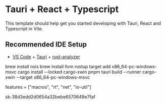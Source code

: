 # Tauri + React + Typescript

This template should help get you started developing with Tauri, React and Typescript in Vite.

## Recommended IDE Setup

- [VS Code](https://code.visualstudio.com/) + [Tauri](https://marketplace.visualstudio.com/items?itemName=tauri-apps.tauri-vscode) + [rust-analyzer](https://marketplace.visualstudio.com/items?itemName=rust-lang.rust-analyzer)

brew install nsis
brew install llvm
rustup target add x86_64-pc-windows-msvc
cargo install --locked cargo-xwin
pnpm tauri build --runner cargo-xwin --target x86_64-pc-windows-msvc

features = ["macros", "rt", "net", "io-util"]

sk-38d3edd2d0654a32bebe6570649e7faf
